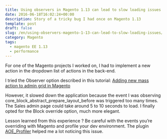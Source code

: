 ```yaml
---
title: Using observers in Magento 1.13 can lead to slow loading issues
date: 2016-06-18T16:02:24+00:00
description: Story of a tricky bug I had once on Magento 1.13
template: post
draft: false
slug: /en/using-observers-magento-1-13-can-lead-to-slow-loading-issues/
category: Magento
tags:
  - magento EE 1.13
  - performance
---
```


For one of the Magento projects I worked on, I had to implement a new action in the dropdown list of actions in the back-end.

I tried the Observer option described in this tutorial: 
    <a href="http://www.blog.magepsycho.com/adding-new-mass-action-to-admin-grid-in-magento/">Adding new mass action to admin grid in Magento</a>



However, it slowed down the application because the event I was observing core\_block\_abstract\_prepare\_layout_before was triggered too many times. The Sales admin page could take around 5 to 10 seconds to load. I finally opted for the Block override option, much more elegant.

Lesson learned from this experience ? Be careful with the events you&rsquo;re overriding with Magento and profile your dev environment. The plugin [AOE_Profiler](https://github.com/AOEpeople/Aoe_Profiler/) helped me a lot noticing this issue.
 
